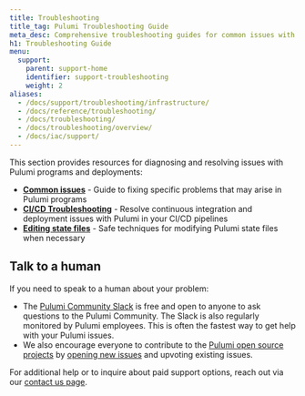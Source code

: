 ```yaml
---
title: Troubleshooting
title_tag: Pulumi Troubleshooting Guide
meta_desc: Comprehensive troubleshooting guides for common issues with Pulumi infrastructure, deployments, and configuration.
h1: Troubleshooting Guide
menu:
  support:
    parent: support-home
    identifier: support-troubleshooting
    weight: 2
aliases:
  - /docs/support/troubleshooting/infrastructure/
  - /docs/reference/troubleshooting/
  - /docs/troubleshooting/
  - /docs/troubleshooting/overview/
  - /docs/iac/support/
---
```


This section provides resources for diagnosing and resolving issues with Pulumi programs and deployments:

- **[Common issues](/docs/support/troubleshooting/common-issues/)** - Guide to fixing specific problems that may arise in Pulumi programs
- **[CI/CD Troubleshooting](/docs/support/troubleshooting/ci-cd/)** - Resolve continuous integration and deployment issues with Pulumi in your CI/CD pipelines
- **[Editing state files](/docs/support/troubleshooting/editing-state-files/)** - Safe techniques for modifying Pulumi state files when necessary

## Talk to a human

If you need to speak to a human about your problem:

- The [Pulumi Community Slack](https://slack.pulumi.com) is free and open to anyone to ask questions to the Pulumi Community. The Slack is also regularly monitored by Pulumi employees. This is often the fastest way to get help with your Pulumi issues.
- We also encourage everyone to contribute to the [Pulumi open source projects](https://github.com/pulumi) by [opening new issues](https://github.com/pulumi/pulumi/issues/new) and upvoting existing issues.

For additional help or to inquire about paid support options, reach out via our [contact us page](/contact/).
